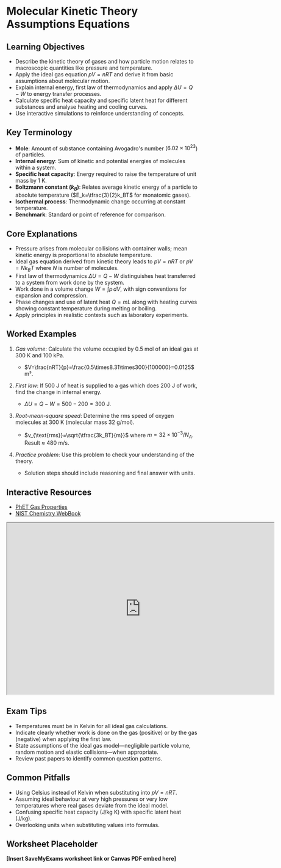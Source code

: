 # Molecular Kinetic Theory Assumptions Equations

## Learning Objectives
- Describe the kinetic theory of gases and how particle motion relates to macroscopic quantities like pressure and temperature.
- Apply the ideal gas equation $pV=nRT$ and derive it from basic assumptions about molecular motion.
- Explain internal energy, first law of thermodynamics and apply $\Delta U=Q-W$ to energy transfer processes.
- Calculate specific heat capacity and specific latent heat for different substances and analyse heating and cooling curves.
- Use interactive simulations to reinforce understanding of concepts.

## Key Terminology
- **Mole**: Amount of substance containing Avogadro's number ($6.02\times10^{23}$) of particles.
- **Internal energy**: Sum of kinetic and potential energies of molecules within a system.
- **Specific heat capacity**: Energy required to raise the temperature of unit mass by 1 K.
- **Boltzmann constant ($k_B$)**: Relates average kinetic energy of a particle to absolute temperature ($E_k=\tfrac{3}{2}k_BT$ for monatomic gases).
- **Isothermal process**: Thermodynamic change occurring at constant temperature.
- **Benchmark**: Standard or point of reference for comparison.

## Core Explanations
- Pressure arises from molecular collisions with container walls; mean kinetic energy is proportional to absolute temperature.
- Ideal gas equation derived from kinetic theory leads to $pV=nRT$ or $pV=N k_B T$ where $N$ is number of molecules.
- First law of thermodynamics $\Delta U=Q-W$ distinguishes heat transferred to a system from work done by the system.
- Work done in a volume change $W=\int p \,dV$, with sign conventions for expansion and compression.
- Phase changes and use of latent heat $Q=mL$ along with heating curves showing constant temperature during melting or boiling.
- Apply principles in realistic contexts such as laboratory experiments.

## Worked Examples
1. *Gas volume*: Calculate the volume occupied by 0.5 mol of an ideal gas at 300 K and 100 kPa.
   - $V=\frac{nRT}{p}=\frac{0.5\times8.31\times300}{100000}=0.0125$ m³.
2. *First law*: If 500 J of heat is supplied to a gas which does 200 J of work, find the change in internal energy.
   - $\Delta U=Q-W=500-200=300$ J.
3. *Root-mean-square speed*: Determine the rms speed of oxygen molecules at 300 K (molecular mass 32 g/mol).
   - $v_{\text{rms}}=\sqrt{\tfrac{3k_BT}{m}}$ where $m=32\times10^{-3}/N_A$. Result ≈ 480 m/s.

4. *Practice problem*: Use this problem to check your understanding of the theory.
   - Solution steps should include reasoning and final answer with units.
## Interactive Resources
- [PhET Gas Properties](https://phet.colorado.edu/en/simulation/gas-properties)
- [NIST Chemistry WebBook](https://webbook.nist.gov/chemistry/)
<iframe src="https://phet.colorado.edu/sims/html/gas-properties/latest/gas-properties_en.html" width="700" height="450" title="Interactive simulation" loading="lazy"></iframe>

## Exam Tips
- Temperatures must be in Kelvin for all ideal gas calculations.
- Indicate clearly whether work is done on the gas (positive) or by the gas (negative) when applying the first law.
- State assumptions of the ideal gas model—negligible particle volume, random motion and elastic collisions—when appropriate.
- Review past papers to identify common question patterns.

## Common Pitfalls
- Using Celsius instead of Kelvin when substituting into $pV=nRT$.
- Assuming ideal behaviour at very high pressures or very low temperatures where real gases deviate from the ideal model.
- Confusing specific heat capacity (J/kg K) with specific latent heat (J/kg).
- Overlooking units when substituting values into formulas.

## Worksheet Placeholder
**[Insert SaveMyExams worksheet link or Canvas PDF embed here]**
